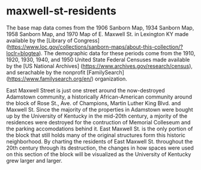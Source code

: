 # maxwell-st-residents

The base map data comes from the 1906 Sanborn Map, 1934 Sanborn Map, 1958 Sanborn Map, and 1970 Map of E. Maxwell St. in Lexington KY made available by the [Library of Congress] (https://www.loc.gov/collections/sanborn-maps/about-this-collection/?loclr=blogtea). The demographic data for these periods come from the 1910, 1920, 1930, 1940, and 1950 United State Federal Censuses made available by the [US National Archives] (https://www.archives.gov/research/census), and serachable by the nonprofit [FamilySearch] (https://www.familysearch.org/en/) organization.

East Maxwell Street is just one street around the now-destroyed Adamstown community, a historically African-American community around the block of Rose St., Ave. of Champions, Martin Luther King Blvd. and Maxwell St. Since the majority of the properties in Adamstown were bought up by the University of Kentucky in the mid-20th century, a mjority of the residences were destroyed for the contruction of Memorial Colleseum and the parking accomodations behind it. East Maxwell St. is the only portion of the block that still holds many of the original structures form this historic neighborhood. By charting the residents of East Maxwell St. throughout the 20th century through its destruction, the changes in how spaces were used on this section of the block will be visualized as the University of Kentucky grew larger and larger.
